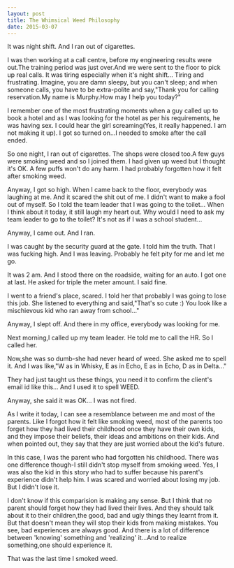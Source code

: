```yaml
---
layout: post
title: The Whimsical Weed Philosophy
date: 2015-03-07
---
```

It was night shift. And I ran out of cigarettes.

I was then working at a call centre, before my engineering results were out.The training period was just over.And we were sent to the floor to pick up real calls. It was tiring especially when it's night shift... Tiring and frustrating. Imagine, you are damn sleepy, but you can't sleep; and when someone calls, you have to be extra-polite and say,"Thank you for calling reservation.My name is Murphy.How may I help you today?"

I remember one of the most frustrating moments when a guy called up to book a hotel and as I was looking for the hotel as per his requirements, he was having sex. I could hear the girl screaming(Yes, it really happened. I am not making it up). I got so turned on...I needed to smoke after the call ended.

So one night, I ran out of cigarettes. The shops were closed too.A few guys were smoking weed and so I joined them. I had given up weed but I thought it's OK. A few puffs won't do any harm. I had probably forgotten how it felt after smoking weed.

Anyway, I got so high. When I came back to the floor, everybody was laughing at me. And it scared the shit out of me. I didn't want to make a fool out of myself. So I told the team leader that I was going to the toilet... When I think about it today, it still laugh my heart out. Why would I need to ask my team leader to go to the toilet? It's not as if I was a school student...

Anyway, I came out. And I ran.

I was caught by the security guard at the gate. I told him the truth. That I was fucking high. And I was leaving. Probably he felt pity for me and let me go.

It was 2 am. And I stood there on the roadside, waiting for an auto. I got one at last. He asked for triple the meter amount. I said fine.

I went to a friend's place, scared. I told her that probably I was going to lose this job. She listened to everything and said,"That's so cute :) You look like a mischievous kid who ran away from school..."

Anyway, I slept off. And there in my office, everybody was looking for me.

Next morning,I called up my team leader. He told me to call the HR. So I called her.

Now,she was so dumb-she had never heard of weed. She asked me to spell it. And I was like,"W as in Whisky, E as in Echo, E as in Echo, D as in Delta..."

They had just taught us these things, you need it to confirm the client's email id like this... And I used it to spell WEED.

Anyway, she said it was OK... I was not fired.

As I write it today, I can see a resemblance between me and most of the parents. Like I forgot how it felt like smoking weed, most of the parents too forget how they had lived their childhood once they have their own kids, and they impose their beliefs, their ideas and ambitions on their kids. And when pointed out, they say that they are just worried about the kid's future.

In this case, I was the parent who had forgotten his childhood. There was one difference though-I still didn't stop myself from smoking weed. Yes, I was also the kid in this story who had to suffer because his parent's experience didn't help him. I was scared and worried about losing my job. But I didn't lose it.

I don't know if this comparision is making any sense. But I think that no parent should forget how they had lived their lives. And they should talk about it to their children,the good, bad and ugly things they learnt from it. But that doesn't mean they will stop their kids from making mistakes. You see, bad experiences are always good. And there is a lot of difference between 'knowing' something and 'realizing' it...And to realize something,one should experience it.

That was the last time I smoked weed.
